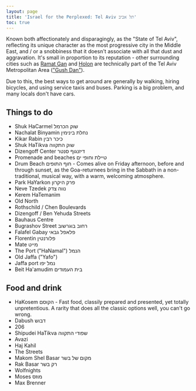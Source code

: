 ```yaml
---
layout: page
title: 'Israel for the Perplexed: Tel Aviv תל אביב'
toc: true
---
```


Known both affectionately and disparagingly, as the "State of Tel
Aviv", reflecting its unique character as the most progressive city in
the Middle East, and / or a snobbiness that it doesn't associate with
all that dust and aggravation. It's small in proportion to its
reputation - other surrounding cities such
as [Ramat Gan](https://en.wikipedia.org/wiki/Ramat_Gan)
and [Holon](https://en.wikipedia.org/wiki/Holon) are technically part of
the Tel Aviv Metropolitan Area
(["Gush Dan"](https://en.wikipedia.org/wiki/Gush_Dan)).

Due to this, the best ways to get around are generally by walking,
hiring bicycles, and using service taxis and buses. Parking is a big
problem, and many locals don't have cars.

## Things to do

<!-- (TODO) Flesh these out and add links. -->

* Shuk HaCarmel שוק הכרמל
* Nachalat Binyamin נחלת בינימין
* Kikar Rabin כיכר רבין
* Shuk HaTikva שוק התקווה
* Dizengoff Center דיזנגוף סנטר
* Promenade and beaches טיילת וחופי ים
* Drum Beach חוף התופים - Comes alive on Friday afternoon, before and
  through sunset, as the Goa-returnees bring in the Sabbath in a
  non-traditional, musical way, with a warm, welcoming atmosphere.
* Park HaYarkon פרק היקרון
* Neve Tzedek נווה צדק
* Kerem HaTemanim
* Old North
* Rothschild / Chen Boulevards
* Dizengoff / Ben Yehuda Streets
* Bauhaus Centre
* Bugrashov Street רחוב בוגרשוב
* Falafel Gabay פלאפל גבאי
* Florentin פלורנטין
* Mate מייט
* The Port ("HaNamal") הנמל
* Old Jaffa ("Yafo")
* Jaffa port נמל יפו
* Beit Ha'amudim בית העמודים

## Food and drink

<!-- (TODO) Flesh these out and add links. Move one-offs to above section. -->

* HaKosem הקוסם - Fast food, classily prepared and presented, yet
  totally unpretentious. A rarity that does all the classic options
  well, you can't go wrong.
* Dabush דבוש
* 206
* Shipudei HaTikva שפודי התקווה
* Avazi
* Haj Kahil
* The Streets
* Makom Shel Basar מקום של בשר
* Rak Basar רק בשר
* Wolfnights
* Moses מוזס
* Max Brenner
